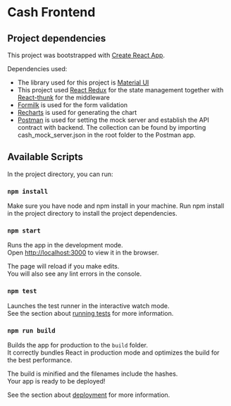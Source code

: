 # Cash Frontend

## Project dependencies

This project was bootstrapped with [Create React App](https://github.com/facebook/create-react-app).

Dependencies used:

- The library used for this project is [Material UI](https://material-ui.com/)
- This project used [React Redux](https://react-redux.js.org/) for the state management together with [React-thunk](https://github.com/reduxjs/redux-thunk) for the middleware
- [Formilk](https://formik.org/) is used for the form validation
- [Recharts](https://recharts.org/en-US/) is used for generating the chart
- [Postman](https://www.postman.com/downloads/) is used for setting the mock server and establish the API contract with backend. The collection can be found by importing cash_mock_server.json in the root folder to the Postman app.

## Available Scripts

In the project directory, you can run:

### `npm install`

Make sure you have node and npm install in your machine.
Run npm install in the project directory to install the project dependencies.

### `npm start`

Runs the app in the development mode.\
Open [http://localhost:3000](http://localhost:3000) to view it in the browser.

The page will reload if you make edits.\
You will also see any lint errors in the console.

### `npm test`

Launches the test runner in the interactive watch mode.\
See the section about [running tests](https://facebook.github.io/create-react-app/docs/running-tests) for more information.

### `npm run build`

Builds the app for production to the `build` folder.\
It correctly bundles React in production mode and optimizes the build for the best performance.

The build is minified and the filenames include the hashes.\
Your app is ready to be deployed!

See the section about [deployment](https://facebook.github.io/create-react-app/docs/deployment) for more information.
